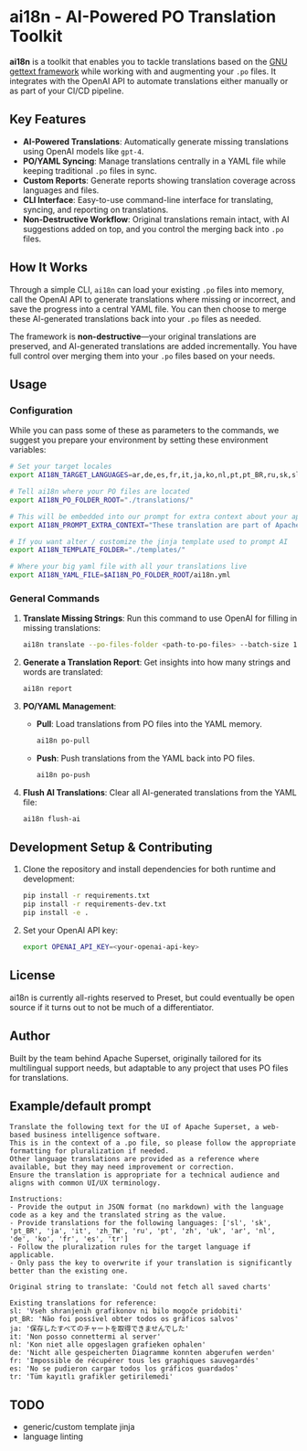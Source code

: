 # ai18n - AI-Powered PO Translation Toolkit

**ai18n** is a toolkit that enables you to tackle translations based on the [GNU gettext
framework](https://www.gnu.org/software/gettext/) while working with and
augmenting your `.po` files. It integrates with the
OpenAI API to automate translations either manually or as part of your CI/CD pipeline.

## Key Features

- **AI-Powered Translations**: Automatically generate missing translations using OpenAI
  models like `gpt-4`.
- **PO/YAML Syncing**: Manage translations centrally in a YAML file while keeping
  traditional `.po` files in sync.
- **Custom Reports**: Generate reports showing translation coverage across languages
  and files.
- **CLI Interface**: Easy-to-use command-line interface for translating, syncing, and
  reporting on translations.
- **Non-Destructive Workflow**: Original translations remain intact, with AI suggestions
  added on top, and you control the merging back into `.po` files.

## How It Works

Through a simple CLI, `ai18n` can load your existing `.po` files into memory, call the
OpenAI API to generate translations where missing or incorrect, and save the progress
into a central YAML file. You can then choose to merge these AI-generated translations
back into your `.po` files as needed.

The framework is **non-destructive**—your original translations are preserved, and
AI-generated translations are added incrementally. You have full control over merging
them into your `.po` files based on your needs.


## Usage

### Configuration

While you can pass some of these as parameters to the commands, we suggest you prepare your
environment by setting these environment variables:

```bash
# Set your target locales
export AI18N_TARGET_LANGUAGES=ar,de,es,fr,it,ja,ko,nl,pt,pt_BR,ru,sk,sl,tr,uk,zh,zh_TW

# Tell ai18n where your PO files are located
export AI18N_PO_FOLDER_ROOT="./translations/"

# This will be embedded into our prompt for extra context about your application / use cases
export AI18N_PROMPT_EXTRA_CONTEXT="These translation are part of Apache Superset, a Business Intelligence data exploration, visualization and dashboard open source application"

# If you want alter / customize the jinja template used to prompt AI
export AI18N_TEMPLATE_FOLDER="./templates/"

# Where your big yaml file with all your translations live
export AI18N_YAML_FILE=$AI18N_PO_FOLDER_ROOT/ai18n.yml
```

### General Commands

1. **Translate Missing Strings**:
    Run this command to use OpenAI for filling in missing translations:

    ```bash
    ai18n translate --po-files-folder <path-to-po-files> --batch-size 10 --temperature 0.5
    ```

2. **Generate a Translation Report**:
    Get insights into how many strings and words are translated:

    ```bash
    ai18n report
    ```

3. **PO/YAML Management**:
    - **Pull**: Load translations from PO files into the YAML memory.

      ```bash
      ai18n po-pull
      ```

    - **Push**: Push translations from the YAML back into PO files.

      ```bash
      ai18n po-push
      ```

4. **Flush AI Translations**:
    Clear all AI-generated translations from the YAML file:

    ```bash
    ai18n flush-ai
    ```

## Development Setup & Contributing

1. Clone the repository and install dependencies for both runtime and development:

    ```bash
    pip install -r requirements.txt
    pip install -r requirements-dev.txt
    pip install -e .
    ```

2. Set your OpenAI API key:

    ```bash
    export OPENAI_API_KEY=<your-openai-api-key>
    ```

## License

ai18n is currently all-rights reserved to Preset, but could eventually be open source if it
turns out to not be much of a differentiator.

## Author

Built by the team behind Apache Superset, originally tailored for its multilingual support needs, but adaptable to any project that uses PO files for translations.


## Example/default prompt
```
Translate the following text for the UI of Apache Superset, a web-based business intelligence software.
This is in the context of a .po file, so please follow the appropriate formatting for pluralization if needed.
Other language translations are provided as a reference where available, but they may need improvement or correction.
Ensure the translation is appropriate for a technical audience and aligns with common UI/UX terminology.

Instructions:
- Provide the output in JSON format (no markdown) with the language code as a key and the translated string as the value.
- Provide translations for the following languages: ['sl', 'sk', 'pt_BR', 'ja', 'it', 'zh_TW', 'ru', 'pt', 'zh', 'uk', 'ar', 'nl', 'de', 'ko', 'fr', 'es', 'tr']
- Follow the pluralization rules for the target language if applicable.
- Only pass the key to overwrite if your translation is significantly better than the existing one.

Original string to translate: 'Could not fetch all saved charts'

Existing translations for reference:
sl: 'Vseh shranjenih grafikonov ni bilo mogoče pridobiti'
pt_BR: 'Não foi possível obter todos os gráficos salvos'
ja: '保存したすべてのチャートを取得できませんでした'
it: 'Non posso connettermi al server'
nl: 'Kon niet alle opgeslagen grafieken ophalen'
de: 'Nicht alle gespeicherten Diagramme konnten abgerufen werden'
fr: 'Impossible de récupérer tous les graphiques sauvegardés'
es: 'No se pudieron cargar todos los gráficos guardados'
tr: 'Tüm kayıtlı grafikler getirilemedi'
```

## TODO
- generic/custom template jinja
- language linting

